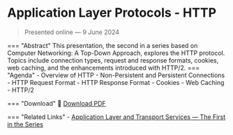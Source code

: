 # Application Layer Protocols - HTTP

> Presented online — 9 June 2024

=== "Abstract"
    This presentation, the second in a series based on Computer Networking: A Top-Down Approach, explores the HTTP protocol. Topics include connection types, request and response formats, cookies, web caching, and the enhancements introduced with HTTP/2.
=== "Agenda"
    - Overview of HTTP
    - Non-Persistent and Persistent Connections
    - HTTP Request Format
    - HTTP Response Format
    - Cookies
    - Web Caching
    - HTTP/2

=== "Download"
    📄 [Download PDF](https://drive.google.com/file/d/12O4OwqhKQeQ71AhksnmDolL0on9hUNPV/view?usp=drive_link)

=== "Related Links"
    - [Application Layer and Transport Services — The First in the Series](application_layer01.md)




